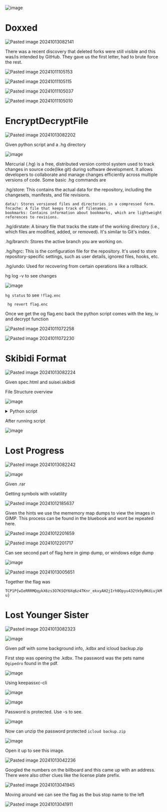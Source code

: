 ![image](https://github.com/user-attachments/assets/2588e3de-81a9-4cd8-91d0-977ab46b28a3)


# Doxxed

![Pasted image 20241013082141](https://github.com/user-attachments/assets/55eddc56-58da-495e-9cc1-07e30c055d86)


There was a recent discovery that deleted forks were still visible and this was/is intended by GitHub. They gave us the first letter, had to brute force the rest.

![Pasted image 20241011105153](https://github.com/user-attachments/assets/db481e65-dee7-4abc-868a-27d234996626)

![Pasted image 20241011105115](https://github.com/user-attachments/assets/3fe63640-00f6-4617-93e2-21ba7cb11a07)

![Pasted image 20241011105037](https://github.com/user-attachments/assets/86562089-9d90-4623-97a8-f4a811e5cbdf)

![Pasted image 20241011105010](https://github.com/user-attachments/assets/9634bc8e-8a03-4307-aa3e-3509b6bb40d3)

# EncryptDecryptFile

![Pasted image 20241013082202](https://github.com/user-attachments/assets/4e3038d4-4d9b-44a6-bd5c-6aebc9956fa6)

Given python script and a .hg directory

![image](https://github.com/user-attachments/assets/171ba27e-0c4b-40c9-b812-8985d8d10826)

Mercurial (.hg) is a free, distributed version control system used to track changes in source code(like git) during software development. 
It allows developers to collaborate and manage changes efficiently across multiple versions of code. Some basic .hg commands are

.hg/store: This contains the actual data for the repository, including the changesets, manifests, and file revisions.

    data/: Stores versioned files and directories in a compressed form.
    fncache: A file that keeps track of filenames.
    bookmarks: Contains information about bookmarks, which are lightweight references to revisions.

.hg/dirstate: A binary file that tracks the state of the working directory (i.e., which files are modified, added, or removed). It's similar to Git's index.

.hg/branch: Stores the active branch you are working on.

.hg/hgrc: This is the configuration file for the repository. It's used to store repository-specific settings, such as user details, ignored files, hooks, etc.

.hg/undo: Used for recovering from certain operations like a rollback.

hg log -v to see changes

![image](https://github.com/user-attachments/assets/2d708451-261e-4fc8-a79a-7fe84ce43e21)

`hg status` to see `!flag.enc`

` hg revert flag.enc`

Once we get the og flag.enc back the python script comes with the key, iv and decrypt function

![Pasted image 20241011072258](https://github.com/user-attachments/assets/dd59a7a5-df83-4d5e-8589-4b445394ab05)

![Pasted image 20241011072230](https://github.com/user-attachments/assets/433469f2-d125-4264-abfd-f7281f71dfca)

# Skibidi Format

![Pasted image 20241013082224](https://github.com/user-attachments/assets/1567fe2b-d033-4a51-aaff-c4dbde25cbc0)

Given spec.html and suisei.skibidi

File Structure overview

![image](https://github.com/user-attachments/assets/9239aa2d-d359-4faf-8e00-6bc7fd4a173a)



<details>

<summary> Python script </summary>

```
import struct
import sys
import os
from Crypto.Cipher import AES
import zstandard as zstd
from PIL import Image
import io

def read_skibidi_file(skibidi_path):
    with open(skibidi_path, 'rb') as f:
        data = f.read()
    return data

def parse_header(data):
    print("Parsing header...")
    if len(data) < 58:
        raise ValueError("File too short to be a valid Skibidi file.")

    # Parse Magic Number
    magic_number = data[0:4]
    if magic_number != b'SKB1':
        raise ValueError(f"Invalid Magic Number: {magic_number}. Not a Skibidi file or unsupported version.")

    # Parse Width and Height
    width = struct.unpack('<I', data[4:8])[0]
    height = struct.unpack('<I', data[8:12])[0]

    # Parse Channels
    channels = data[12]
    if channels not in (1, 3, 4):
        raise ValueError(f"Unsupported number of channels: {channels}")

    # Parse Compression Method
    compression_method = data[13]
    if compression_method != 1:
        raise ValueError(f"Unsupported compression method identifier: {compression_method}")

    # Parse AES Key and IV
    aes_key = data[14:46]
    aes_iv = data[46:58]

    # Encrypted Data
    encrypted_data = data[58:]

    # Print header information for debugging
    print(f"Magic Number: {magic_number}")
    print(f"Width: {width}")
    print(f"Height: {height}")
    print(f"Channels: {channels}")
    print(f"Compression Method: {compression_method}")
    print(f"AES Key (hex): {aes_key.hex()}")
    print(f"AES IV (hex): {aes_iv.hex()}")
    print(f"Encrypted Data Length: {len(encrypted_data)} bytes")

    return {
        'width': width,
        'height': height,
        'channels': channels,
        'compression_method': compression_method,
        'aes_key': aes_key,
        'aes_iv': aes_iv,
        'encrypted_data': encrypted_data
    }

def decrypt_data(encrypted_data, aes_key, aes_iv):
    print("Starting decryption...")
    # The authentication tag is usually the last 16 bytes of the encrypted data
    if len(encrypted_data) < 16:
        raise ValueError("Encrypted data is too short to contain an authentication tag.")

    # Extract the tag and ciphertext
    tag = encrypted_data[-16:]
    ciphertext = encrypted_data[:-16]

    cipher = AES.new(aes_key, AES.MODE_GCM, nonce=aes_iv)
    try:
        decrypted_data = cipher.decrypt_and_verify(ciphertext, tag)
        print("Decryption successful with tag at the end.")
    except ValueError as e:
        raise ValueError(f"Decryption failed: {e}")
    return decrypted_data

def decompress_data(compressed_data):
    print("Starting decompression...")
    # Check for Zstandard magic number
    zstd_magic = b'\x28\xB5\x2F\xFD'
    if not compressed_data.startswith(zstd_magic):
        print("Warning: Compressed data does not start with Zstandard magic number.")
    else:
        print("Zstandard magic number found in compressed data.")

    dctx = zstd.ZstdDecompressor()
    try:
        # Use stream_reader for data without content size in frame header
        with dctx.stream_reader(io.BytesIO(compressed_data)) as reader:
            decompressed_data = reader.read()
            print("Streaming decompression successful.")
    except zstd.ZstdError as e:
        raise ValueError(f"Decompression failed: {e}")
    return decompressed_data

def reconstruct_image(decompressed_data, width, height, channels):
    print("Reconstructing image...")
    expected_size = width * height * channels
    if len(decompressed_data) != expected_size:
        raise ValueError(f"Decompressed data size ({len(decompressed_data)} bytes) does not match expected image dimensions ({expected_size} bytes).")

    mode = {1: 'L', 3: 'RGB', 4: 'RGBA'}[channels]
    image = Image.frombytes(mode, (width, height), decompressed_data)
    return image

def skibidi_to_png(skibidi_path, output_path):
    data = read_skibidi_file(skibidi_path)
    header = parse_header(data)

    decrypted_data = decrypt_data(header['encrypted_data'], header['aes_key'], header['aes_iv'])
    decompressed_data = decompress_data(decrypted_data)
    image = reconstruct_image(decompressed_data, header['width'], header['height'], header['channels'])
    image.save(output_path)
    print(f"Successfully converted '{skibidi_path}' to '{output_path}'.")

if __name__ == "__main__":
    if len(sys.argv) != 3:
        print("Usage: python skibidi_to_png.py input.skibidi output.png")
        sys.exit(1)

    skibidi_path = sys.argv[1]
    output_path = sys.argv[2]

    if not os.path.isfile(skibidi_path):
        print(f"Input file '{skibidi_path}' does not exist.")
        sys.exit(1)

    try:
        skibidi_to_png(skibidi_path, output_path)
    except Exception as e:
        print(f"Error: {e}")
        sys.exit(1)
                             
   puts "Hello World"
```

</details>

After running script

![image](https://github.com/user-attachments/assets/dfd8005e-0dbf-4ac1-9416-4c357cc71336)

# Lost Progress

![Pasted image 20241013082242](https://github.com/user-attachments/assets/db7388cc-f16d-4154-85de-45737a6033c4)

![image](https://github.com/user-attachments/assets/7e3a04d7-d33c-42de-b2fd-b6052c5a190d)

Given .rar

Getting symbols with volatility

![Pasted image 20241012185637](https://github.com/user-attachments/assets/3a5de696-cabd-4c4a-bd14-6a61213e2b4f)

Given the hints we use the mememory map dumps to view the images in GIMP. This process can be found in the bluebook and wont be repeated here.

![Pasted image 20241012201659](https://github.com/user-attachments/assets/30fa0905-4fa6-4aec-b7c5-07610d8017f8)

![Pasted image 20241012201717](https://github.com/user-attachments/assets/adca3183-3e7a-4b77-a4ad-3a2a65d4447e)

Can see second part of flag here in gimp dump, or windows edge dump

![image](https://github.com/user-attachments/assets/2f8725ed-4d8f-49b9-be67-798b2ad3431d)


![Pasted image 20241013005651](https://github.com/user-attachments/assets/89552298-5e8d-41aa-ac4d-25a7884814de)

Together the flag was

`TCP1P{wIeRRRMQqykX6zs3O7KSQY6Xq6z4TKnr_ekxyAH2jIrh0Opyu432tk9y0KdiujkMu}`

# Lost Younger Sister

![Pasted image 20241013082323](https://github.com/user-attachments/assets/99d56c0e-78a5-41b3-80fd-080386f618f8)

![image](https://github.com/user-attachments/assets/06b6a437-9fc4-4481-9aa4-f99ffd7c03c8)

Given pdf with some background info, .kdbx and icloud backup.zip

First step was opening the .kdbx. The password was the pets name `Ogipedro` found in the pdf.

![image](https://github.com/user-attachments/assets/e26b165b-183b-41d7-aa9d-4436e3f71925)

Using keepassxc-cli

![image](https://github.com/user-attachments/assets/0144cba1-1a30-472a-9035-f60d5750f6f6)

![image](https://github.com/user-attachments/assets/da5b459d-c53a-4cbb-b752-66ec04d04d54)

Password is protected. Use -s to see.

![image](https://github.com/user-attachments/assets/2ad7ceba-4c6c-4966-ae60-13a09fa5767d)

Now can unzip the password protected `icloud backup.zip`

![image](https://github.com/user-attachments/assets/ce6f6cb8-c644-4445-b8a8-65567fc0f5be)

Open it up to see this image.

![Pasted image 20241013042236](https://github.com/user-attachments/assets/2cc2a984-0242-4f14-9a3b-5c41c15173e4)

Googled the numbers on the billboard and this came up with an address. There were also other clues like the license plate prefix.

![Pasted image 20241013041945](https://github.com/user-attachments/assets/b736ae6f-22c8-4c3b-9312-099b60817ba5)

Moving around we can see the flag as the bus stop name to the left

![Pasted image 20241013041911](https://github.com/user-attachments/assets/19d8acbc-1d4b-47ce-90ac-1657d225dfa3)
